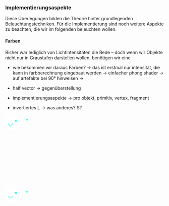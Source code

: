 
### Implementierungsaspekte
Diese Überlegungen  bilden die Theorie hinter grundlegenden Beleuchtungstechniken.
Für die Implementierung sind noch weitere Aspekte zu beachten, die wir im folgenden beleuchten wollen.

#### Farben

Bisher war lediglich von Lichtintensitäten die Rede – doch wenn wir Objekte nicht nur in Graustufen darstellen wollen, benötigen wir eine 
* wie bekommen wir daraus Farben?
-> das ist erstmal nur intensität, die kann in farbberechnung eingebaut werden
-> einfacher phong shader
-> auf artefakte bei 90° hinweisen
->
* half vector -> gegenüberstellung

* implementierungsaspekte
-> pro objekt, primitiv, vertex, fragment
* invertiertes L -> was anderes? S?


<div align="center" id = "canvasContainer" style = "position: relative; width:min(760px,100%)" width="760" height="340" >
    <svg class="zdog-canvas-half-vector" id="zdog-canvas-half-vector" width="760" height="340">
    <div id = "theta" style = "position:absolute; top: 0"><img src = "theta.png" width = 35></div>
    <div id = "alpha" style = "position:absolute; top: 0"><img src = "alpha.png" width = 30></div>
    <div id = "normal" style = "position:absolute; top: 0; font-weight: 900"><b>N</b></div>
    <div id = "light" style = "position:absolute; top: 0; font-weight: 900; color:#d62ea7"><b>L</b></div>
    <div id = "reflection" style = "position:absolute; top: 0; font-weight: 900; color:#d62ea7"><b>R</b></div>
    <div id = "view" style = "position:absolute; top: 0; font-weight: 900; color:#0ceedb"><b>V</b></div>
    <div id = "alphaLabel" style = "position:absolute; top: 0; font-weight: 700; color:#0ceedb"><img src = "alpha.png" width = 25> = <div id = "alphaValue" style = "display: inline; color:#ffffff">123</div>°</div>
</svg>
</div>

<div align="center" id = "canvasHalfVectorContainer" style = "position: relative; width:min(760px,100%)" width="760" height="340" >
    <svg class="zdog-canvas-half-vector2" id="zdog-canvas-half-vector2" width="760" height="340">
    <div id = "theta2" style = "position:absolute; top: 0"><img src = "theta.png" width = 35></div>
    <div id = "alpha2" style = "position:absolute; top: 0"><img src = "alpha.png" width = 30></div>
    <div id = "normal2" style = "position:absolute; top: 0; font-weight: 900"><b>N</b></div>
    <div id = "light2" style = "position:absolute; top: 0; font-weight: 900; color:#d62ea7"><b>L</b></div>
    <!--<div id = "reflection2" style = "position:absolute; top: 0; font-weight: 900; color:#d62ea7"><b>R</b></div>-->
    <div id = "view2" style = "position:absolute; top: 0; font-weight: 900; color:#0ceedb"><b>V</b></div>
    <div id = "halfVector" style = "position:absolute; top: 0; font-weight: 900; color:#06776b"><b>H</b></div>
    <div id = "alphaLabel2" style = "position:absolute; top: 0; font-weight: 700; color:#0ceedb"><img src = "alpha.png" width = 25> = <div id = "alphaValue2" style = "display: inline; color:#ffffff">123</div>°</div>
</svg>
</div>

<!--<iframe src="https://codesandbox.io/embed/amazing-sun-27mwhg?fontsize=14&hidenavigation=1&theme=dark"
     style="width:100%; height:700px; border:0; border-radius: 4px; overflow:hidden;"
     title="amazing-sun-27mwhg"
     allow="accelerometer; ambient-light-sensor; camera; encrypted-media; geolocation; gyroscope; hid; microphone; midi; payment; usb; vr; xr-spatial-tracking"
     sandbox="allow-forms allow-modals allow-popups allow-presentation allow-same-origin allow-scripts"
     scrolling = "no"
   ></iframe>-->

<div class="col">
    <canvas class="embed-responsive-item w-100" id="canvas"></canvas>
</div>


<script>
var canvas, context, controller, gl, renderer;

class LightingExample extends gloperate.Renderer {

    _defaultFBO; 	// : gloperate:DefaultFramebuffer (inherits gloperate.Framebuffer)
    
    _camera; 		// : gloperate.Camera
    _navigation; 	// : gloperate.Navigation

    _cube;		// : Float32Array
    _cubeBuffer;  // : WebGLBuffer
    _cubeProgram;	// : gloeprate.Program;

    _uEye;

    onInitialize(context, callback, eventProvider) {

        this._defaultFBO = new gloperate.DefaultFramebuffer(context, 'DefaultFBO');
        this._defaultFBO.initialize();
        this._defaultFBO.bind();


        // setup point rendering

        // refer to https://developer.mozilla.org/en-US/docs/Web/API/WebGLRenderingContext/vertexAttribPointer for more information

        // >> CHANGE POINT POSITIONS, COLORS, AND SIZES HERE:

        this._cube = new Float32Array([ // x, y, z, r, g, b
            -1.0, +1.0, +1.0,  0.0, 1.0, 1.0,//1
            +1.0, +1.0, +1.0,  1.0, 1.0, 1.0,//2
            -1.0, -1.0, +1.0,  0.0, 0.0, 1.0,//3
            +1.0, -1.0, +1.0,  1.0, 0.0, 1.0,//4
            +1.0, -1.0, -1.0,  1.0, 0.0, 0.0,//5
            +1.0, +1.0, +1.0,  1.0, 1.0, 1.0,//2
            +1.0, +1.0, -1.0,  1.0, 1.0, 0.0,//6
            -1.0, +1.0, +1.0,  0.0, 1.0, 1.0,//1
            -1.0, +1.0, -1.0,  0.0, 1.0, 0.0,//7
            -1.0, -1.0, +1.0,  0.0, 0.0, 1.0,//3
            -1.0, -1.0, -1.0,  0.0, 0.0, 0.0,//8
            +1.0, -1.0, -1.0,  1.0, 0.0, 0.0,//5
            -1.0, +1.0, -1.0,  0.0, 1.0, 0.0,//7
            +1.0, +1.0, -1.0,  1.0, 1.0, 0.0,//6
            ]);

        // would be better to use gloperate.Buffer (VBOs) but requires more knowledge ...

        this._cubeBuffer = gl.createBuffer();
        gl.bindBuffer(gl.ARRAY_BUFFER, this._cubeBuffer);
        gl.bufferData(gl.ARRAY_BUFFER, this._cube, gl.STATIC_DRAW);

        { 
            var vert = new gloperate.Shader(context, gl.VERTEX_SHADER, 'point.vert');
            vert.initialize(`
                precision lowp float;

                layout(location = 0) in vec3 a_vertex;
                layout(location = 1) in vec3 a_color;

                uniform mat4 u_viewProjection;

                out vec4 v_color;
                out vec4 v_position;

                void main()
                {
                    v_color = vec4(a_color, 1.0);

                    gl_Position = u_viewProjection * vec4(a_vertex * 0.75, 1.0);
                    v_position = vec4(a_vertex, 1.0);
                }
                `);
            
            var frag = new gloperate.Shader(context, gl.FRAGMENT_SHADER, 'point.frag');
            frag.initialize(`
                precision lowp float;

                layout(location = 0) out vec4 fragColor;
                uniform vec3 u_eye;

                in vec4 v_color;
                in vec4 v_position;

                vec3 computeNormalFromPosition(in vec3 position) {

                vec3 N = position;

                if(abs(N.y) < abs(N.z) && abs(N.x) < abs(N.z)) {
                  N = vec3(0.0, 0.0, sign(N.z));
                }
                else if(abs(N.x) < abs(N.y) && abs(N.z) < abs(N.y)) {
                  N = vec3(0.0, sign(N.y), 0.0);
                }
                else if(abs(N.y) < abs(N.x) && abs(N.z) < abs(N.x)) {
                  N = vec3(sign(N.x), 0.0, 0.0);
                }

                /* NVIDIA QUADRO WORKAROUNDS (WS: Pleasers) */
                // return (floor(abs(N) + vec3(2.0)) - vec3(2.0)) * sign(N);
                // return (round(abs(N) - vec3(0.4999))) * sign(N);
                
                return floor(abs(N)) * sign(N);
                return normalize(position);
                }

                const float PI = 3.1415926535897932384626433832795;
                const float DEG2RAD = PI / 180.0;
                
                vec3 phong(in vec3 lightPosition, in vec4 lightColor, in vec3 position, in vec3 normal, in vec3 eye) {

                    // all of the following light computations are done in World Space

                    float intensity = 0.0;
                    float specular = 0.4;
                    float shininess = 32.0;

                    vec3 N = normalize(normal); 
                    vec3 L = normalize(lightPosition - position); // surface position to light
                    vec3 E = normalize(eye - position); // surface position to camera.eye  
                    vec3 R = reflect(-L, N);
                    vec3 H = normalize(L + E);

                    float NdotL = max(dot(N, L), 0.0); // lambert
                    float EdotN = max(dot(E, N), 0.0);
                    float EdotR = max(dot(E, R), 0.0);
                    float NdotH = max(dot(N, H), 0.0);
                    float LdotE = max(dot(L, E), 0.0);

                    float diffuse = NdotL;
                        specular = max(0.0, pow(NdotH, shininess)); // blinn-phong
                    vec3 result = (specular + diffuse*0.5) * lightColor.rgb * lightColor.w;
                    return result;

                }

                void main(void)
                {
                    fragColor = vec4(0.1,0.1,0.1,1.0);
                    vec3 lightPos = vec3(1.0,0.5,-1.5);
                    vec3 light = phong(lightPos, vec4(0.5,1.0,0.8,1.0),v_position.xyz, computeNormalFromPosition(v_position.xyz),u_eye);
                    fragColor += vec4(light.xyz,1.0);// vec4(computeNormalFromPosition(v_position.xyz)*0.5+0.5,0.0);//v_color;
                    lightPos = vec3(1.0,4.5,5.5);
                    light = phong(lightPos, vec4(1.0,0.5,0.8,1.0),v_position.xyz, computeNormalFromPosition(v_position.xyz),u_eye);
                    fragColor += vec4(light.xyz,0.0);// vec4(computeNormalFromPosition(v_position.xyz)*0.5+0.5,1.0);//v_color;
                    lightPos = vec3(4.5,1.0,5.5);
                    light = phong(lightPos, vec4(1.0,0.8,0.5,1.0),v_position.xyz, computeNormalFromPosition(v_position.xyz),u_eye);
                    fragColor += vec4(light.xyz,0.0);// vec4(computeNormalFromPosition(v_position.xyz)*0.5+0.5,1.0);//v_color;
                }
                `);

            this._cubeProgram = new gloperate.Program(context, 'PointProgram');
            this._cubeProgram.initialize([vert, frag], false);

            this._cubeProgram.link();
            this._cubeProgram.bind();

            this._cubeProgram.attribute('a_vertex', 0);
            this._cubeProgram.attribute('a_color', 1);
        }

        this._camera = new gloperate.Camera();
        this._camera.center = gloperate.vec3.fromValues(0.0, 0.0, 0.0);
        this._camera.up = gloperate.vec3.fromValues(0.0, 1.0, 0.0);
        this._camera.eye = gloperate.vec3.fromValues(0.0, 0.0, 4.0);
        this._camera.near = 0.1;
        this._camera.far = 16.0;

        this._navigation = new gloperate.Navigation(callback, eventProvider);
        this._navigation.camera = this._camera;
        this._navigation.onWheel = ()=>0;

        
        this._uEye = this._cubeProgram.uniform("u_eye");



        return true;
    }

    onUninitialize() {
        super.uninitialize();

        this._defaultFBO.uninitialize();

        gl.deleteBuffer(this._cubeBuffer);
        this._cubeProgram.uninitialize();
    }

    onDiscarded() { 
        this._altered.alter('canvasSize');
        this._altered.alter('clearColor');
    }

    onUpdate() { 
        this._navigation.update();

        return this._altered.any || this._camera.altered; // update only on change
        // return true; // continuous rendering
    }

    onPrepare() { 
        if (this._altered.canvasSize) {
            this._camera.aspect = this._canvasSize[0] / this._canvasSize[1];
            this._camera.viewport = this._canvasSize;
        }

        if (this._altered.clearColor) {
            this._defaultFBO.clearColor(this._clearColor);
        }

        this._altered.reset();
        this._camera.altered = false;
        
        this._clearColor=[0,0,0,0];
        this._defaultFBO.clearColor(this._clearColor);
    }

    onFrame() {
    
        // clear previous rendering

        this._defaultFBO.bind(); 
        this._defaultFBO.clear(gl.COLOR_BUFFER_BIT | gl.DEPTH_BUFFER_BIT, true, false);

        gl.viewport(0, 0, this._frameSize[0], this._frameSize[1]);

        gl.enable(gl.DEPTH_TEST);

        // render cube

        this._cubeProgram.bind();
        gl.uniformMatrix4fv(this._cubeProgram.uniform('u_viewProjection'), 
            gl.GL_FALSE, this._camera.viewProjection);
        gl.uniform3fv(this._uEye, this._camera.eye);

        gl.bindBuffer(gl.ARRAY_BUFFER, this._cubeBuffer);

        // refer to https://developer.mozilla.org/en-US/docs/Web/API/WebGLRenderingContext/vertexAttribPointer for more information

        let stride = 6 * Float32Array.BYTES_PER_ELEMENT;
        gl.vertexAttribPointer(0, 3, gl.FLOAT, gl.FALSE, stride, 0);
        gl.vertexAttribPointer(1, 3, gl.FLOAT, gl.FALSE, stride, 3 * Float32Array.BYTES_PER_ELEMENT);	    
        gl.enableVertexAttribArray(0);
        gl.enableVertexAttribArray(1);

        gl.drawArrays(gl.TRIANGLE_STRIP, 0, this._cube.length / 6);
        gl.bindBuffer(gl.ARRAY_BUFFER, gloperate.Buffer.DEFAULT_BUFFER);

        gl.disableVertexAttribArray(0);
        gl.disableVertexAttribArray(1);

        this._cubeProgram.unbind();

        // render more ...
    }

    onSwap() { }

}


function initialize() {

    var canvasElement = document.getElementById('canvas');
    canvas = new gloperate.Canvas(canvasElement, {
        alpha: true, antialias: true, depth: true, failIfMajorPerformanceCaveat: false,
        premultipliedAlpha: false, preserveDrawingBuffer: false, stencil: false,
    });

    var blocker = new gloperate.viewer.EventBlocker(canvas.element);
    blocker.block('contextmenu');

    canvasElement.addEventListener('click', (event) => {
        if (event.ctrlKey) { gloperate.viewer.Fullscreen.toggle(canvasElement); }
    });

    context = canvas.context;
    controller = canvas.controller;
    gl = canvas.context.gl;

    renderer = new LightingExample();
    canvas.renderer = renderer;
}

window.onload = function () {
    initialize();
}

</script>


